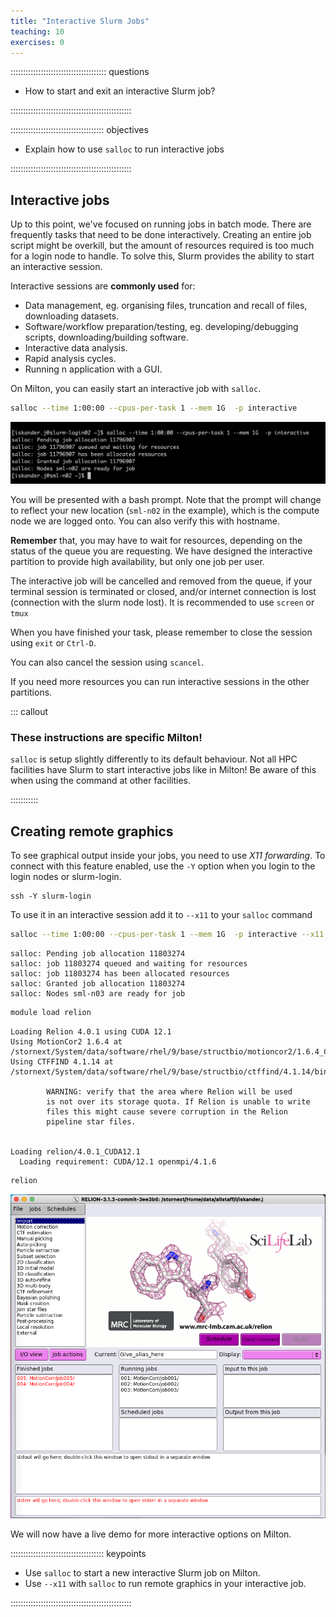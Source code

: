 ```yaml
---
title: "Interactive Slurm Jobs"
teaching: 10
exercises: 0
---
```


:::::::::::::::::::::::::::::::::::::: questions 

- How to start and exit an interactive Slurm job?

::::::::::::::::::::::::::::::::::::::::::::::::

::::::::::::::::::::::::::::::::::::: objectives

- Explain how to use `salloc` to run interactive jobs

::::::::::::::::::::::::::::::::::::::::::::::::

## Interactive jobs

Up to this point, we've focused on running jobs in batch mode. There are frequently tasks that need to be done interactively. Creating an
entire job script might be overkill, but the amount of resources required is
too much for a login node to handle. To solve this, Slurm provides the ability to start an interactive session.

Interactive sessions are **commonly used** for:

* Data management, eg. organising files, truncation and recall of files, downloading datasets.
* Software/workflow preparation/testing, eg. developing/debugging scripts, downloading/building software.
* Interactive data analysis.
* Rapid analysis cycles.
* Running n application with a GUI.


On Milton, you can easily start an interactive job with `salloc`.

```bash
salloc --time 1:00:00 --cpus-per-task 1 --mem 1G  -p interactive
```
![salloc command example](fig/salloc_ex.png)

You will be presented with a bash prompt. Note that the prompt will change to reflect your new location (`sml-n02` in the example), which is the compute node we are logged onto. You can also verify this with hostname.

**Remember** that, you may have to wait for resources, depending on the status of the queue you are requesting. We have designed the interactive partition to provide high availability, but only one job per user.

The interactive job will be cancelled and removed from the queue, if your terminal session is terminated or closed, and/or internet connection is lost (connection with the slurm node lost). It is recommended to use `screen` or `tmux`

When you have finished your task, please remember to close the session using `exit` or `Ctrl-D`.

You can also cancel the session using `scancel`.

If you need more resources you can run interactive sessions in the other partitions.

::: callout

### These instructions are specific Milton!

`salloc` is setup slightly differently to its default behaviour. Not all HPC facilities
have Slurm to start interactive jobs like in Milton! Be aware of this when using
the command at other facilities.

:::::::::::

## Creating remote graphics
To see graphical output inside your jobs, you need to use _X11 forwarding_. To connect with this feature enabled, use the `-Y` option when you login to the login nodes or slurm-login.  
```
ssh -Y slurm-login
```

To use it in an interactive session add it to `--x11` to your `salloc` command

```bash
salloc --time 1:00:00 --cpus-per-task 1 --mem 1G  -p interactive --x11
```
```output
salloc: Pending job allocation 11803274
salloc: job 11803274 queued and waiting for resources
salloc: job 11803274 has been allocated resources
salloc: Granted job allocation 11803274
salloc: Nodes sml-n03 are ready for job
```

```bash
module load relion
```
```output
Loading Relion 4.0.1 using CUDA 12.1
Using MotionCor2 1.6.4 at /stornext/System/data/software/rhel/9/base/structbio/motioncor2/1.6.4_CUDA12.1/bin/motioncor2
Using CTFFIND 4.1.14 at /stornext/System/data/software/rhel/9/base/structbio/ctffind/4.1.14/bin/ctffind

        WARNING: verify that the area where Relion will be used
        is not over its storage quota. If Relion is unable to write
        files this might cause severe corruption in the Relion
        pipeline star files.


Loading relion/4.0.1_CUDA12.1
  Loading requirement: CUDA/12.1 openmpi/4.1.6

```
```bash
relion
```

![](fig/relion.png)

We will now have a live demo for more interactive options on Milton.

::::::::::::::::::::::::::::::::::::: keypoints 

- Use `salloc` to start a new interactive Slurm job on Milton.
- Use `--x11` with `salloc` to run remote graphics in your interactive job.

::::::::::::::::::::::::::::::::::::::::::::::::

